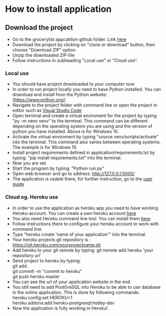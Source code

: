 # How to install application

## Download the project
* Go to the grocerylist appcalition github folder. Link [here](https://github.com/MiikaProject/Ostoslista)
* Download the project by clicking on "clone or download" button, then choose "Download ZIP" option
* Unzip the downloaded ZIP-file
* Follow instructions in subheading "Local use" or "Cloud use".

### Local use
* You should have project downloaded to your computer now
* In order to run project locally you need to have Python installed. You can download and install from the Python website: (https://www.python.org/)
* Navigate to the project folder with command line or open the project in editor such as [Visual Studio Code](https://code.visualstudio.com/)
* Open terminal and create a virtual enviroment for the project by typing "py -m venv venv" to the terminal. This command can be different depending on the operating system you are using and the version of python you have installed. Above is for Windows 10.
* Activate the virtual enviroment by typing "source venv/scripts/activate" into the terminal. This command also varies between operating systems. The example is for Windows 10.
* Install project requirements defined in application/requirements.txt by typing: "pip install requirements.txt" into the terminal.
* Now you are set
* Start the program by typing: "Python run.py"
* Open web browser and go to address: http://127.0.0.1:5000/
* The application is usable there, for further instruction, go to the [user guide](./userguide.md)

### Cloud eg. Heroku use
* In order to use the application as heroku app you need to have working Heroku-account. You can create a own heroku account [here](https://signup.heroku.com/)
* You also need Heroku command line tool. You can install them [here](https://devcenter.heroku.com/articles/heroku-cli)
* Follow instructions there to configure your heroku account to work with command line.
* Type "heroku create 'name of your application'" into the terminal
* Your heroku projects git repository is : https://git.heroku.com/yourprojectname.git
* Add heroku to your git remote by typing: git remote add heroku 'your repository url'
* Send project to heroku by typing:  
git add .  
git commit -m "commit to heroku"  
git push heroku master  
* You can see the url of your application website in the end
* You still need to add PostGreSQL into Heroku to be able to use database in the online application. This is done by following commands:  
heroku config:set HEROKU=1  
heroku addons:add heroku-postgresql:hobby-dev
* Now the application is fully working in Heroku!


